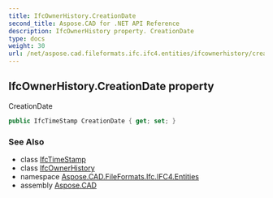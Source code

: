 ```yaml
---
title: IfcOwnerHistory.CreationDate
second_title: Aspose.CAD for .NET API Reference
description: IfcOwnerHistory property. CreationDate
type: docs
weight: 30
url: /net/aspose.cad.fileformats.ifc.ifc4.entities/ifcownerhistory/creationdate/
---
```

## IfcOwnerHistory.CreationDate property

CreationDate

```csharp
public IfcTimeStamp CreationDate { get; set; }
```

### See Also

* class [IfcTimeStamp](../../../aspose.cad.fileformats.ifc.ifc4.types/ifctimestamp/)
* class [IfcOwnerHistory](../)
* namespace [Aspose.CAD.FileFormats.Ifc.IFC4.Entities](../../ifcownerhistory/)
* assembly [Aspose.CAD](../../../)


